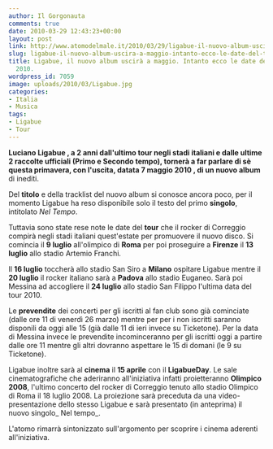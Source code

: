 ```yaml
---
author: Il Gorgonauta
comments: true
date: 2010-03-29 12:43:23+00:00
layout: post
link: http://www.atomodelmale.it/2010/03/29/ligabue-il-nuovo-album-uscira-a-maggio-intanto-ecco-le-date-del-tour-estivo-2010/
slug: ligabue-il-nuovo-album-uscira-a-maggio-intanto-ecco-le-date-del-tour-estivo-2010
title: Ligabue, il nuovo album uscirà a maggio. Intanto ecco le date del tour estivo
  2010.
wordpress_id: 7059
image: uploads/2010/03/Ligabue.jpg
categories:
- Italia
- Musica
tags:
- Ligabue
- Tour
---
```


**Luciano Ligabue **, a 2 anni dall'ultimo tour negli stadi italiani e dalle ultime 2 raccolte ufficiali (Primo e Secondo tempo), tornerà a far parlare di sè questa primavera, con l'uscita, datata** 7 maggio 2010 **, di un nuovo** album** di inediti.

Del **titolo** e della tracklist del nuovo album si conosce ancora poco, per il momento Ligabue ha reso disponibile solo il testo del primo **singolo**, intitolato _Nel Tempo_.

Tuttavia sono state rese note le date del **tour** che il rocker di Correggio compirà negli stadi italiani quest'estate per promuovere il nuovo disco. Si comincia il **9 luglio** all'olimpico di **Roma** per poi proseguire a **Firenze** il **13 luglio** allo stadio Artemio Franchi.

Il **16 luglio** toccherà allo stadio San Siro a **Milano** ospitare Ligabue mentre il **20 luglio** il rocker italiano sarà a **Padova** allo stadio Euganeo. Sarà poi Messina ad accogliere il **24 luglio** allo stadio San Filippo l'ultima data del tour 2010.

Le **prevendite** dei concerti per gli iscritti al fan club sono già cominciate (dalle ore 11 di venerdì 26 marzo) mentre per per i non iscritti saranno disponili da oggi alle 15 (già dalle 11 di ieri invece su Ticketone). Per la data di Messina invece le prevendite incominceranno per gli iscritti oggi a partire dalle ore 11 mentre gli altri dovranno aspettare le 15 di domani (le 9 su Ticketone).

Ligabue inoltre sarà al **cinema** il **15 aprile** con il **LigabueDay**. Le sale cinematografiche che aderiranno all'iniziativa infatti proietteranno **Olimpico 2008**, l'ultimo concerto del rocker di Correggio tenuto allo stadio Olimpico di Roma il 18 luglio 2008. La proiezione sarà preceduta da una video-presentazione dello stesso Ligabue e sarà presentato (in anteprima) il nuovo singolo_ Nel tempo_.

L'atomo rimarrà sintonizzato sull'argomento per scoprire i cinema aderenti all'iniziativa.

